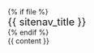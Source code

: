 <div id="flex-body">
{% if file %}
<nav id="site-nav" class="fixed-header-padding">
<div class="site-nav-top">
<div class="font-weight-bold mb-2" style="font-size: 1.25rem;">{{ sitenav_title }}</div>
</div>
<div class="nav-component slim-scroll">
<include src="{{ file }}-sitenav.md" />
</div>
</nav>
{% endif %}
<div id="content-wrapper" class="fixed-header-padding">
{{ content }}
</div>
<nav id="page-nav" class="fixed-header-padding">
<div class="nav-component slim-scroll">
<page-nav />
</div>
</nav>
<scroll-top-button />
</div>
